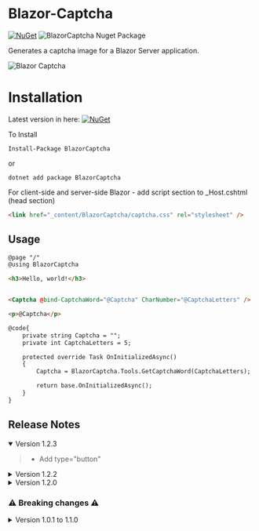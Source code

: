 ﻿# Blazor-Captcha
[![NuGet](https://img.shields.io/nuget/v/BlazorCaptcha.svg)](https://www.nuget.org/packages/BlazorCaptcha/)  ![BlazorCaptcha Nuget Package](https://img.shields.io/nuget/dt/BlazorCaptcha)

Generates a captcha image for a Blazor Server application.

![Blazor Captcha](https://github.com/tossnet/Blazor-Captcha/blob/master/blazor-captcha.png)



# Installation
Latest version in here: [![NuGet](https://img.shields.io/nuget/v/BlazorCaptcha.svg)](https://www.nuget.org/packages/BlazorCaptcha/)

To Install

```
Install-Package BlazorCaptcha
```
or
```
dotnet add package BlazorCaptcha
```
For client-side and server-side Blazor - add script section to _Host.cshtml (head section)

```html
<link href="_content/BlazorCaptcha/captcha.css" rel="stylesheet" />
```

## Usage

```html
@page "/"
@using BlazorCaptcha

<h3>Hello, world!</h3>


<Captcha @bind-CaptchaWord="@Captcha" CharNumber="@CaptchaLetters" />

<p>@Captcha</p>

@code{
    private string Captcha = "";
    private int CaptchaLetters = 5;

    protected override Task OnInitializedAsync()
    {
        Captcha = BlazorCaptcha.Tools.GetCaptchaWord(CaptchaLetters);

        return base.OnInitializedAsync();
    }
}
```

## <a name="ReleaseNotes"></a>Release Notes

<details open="open"><summary>Version 1.2.3</summary>
    
>- Add type="button"
</details>


<details><summary>Version 1.2.2</summary>
    
>- add nuget package SkiaSharp.NativeAssets.Linux
</details>

<details><summary>Version 1.2.0</summary>
    
>- NET6, removal of the bootstrap class
</details>

### ⚠️ Breaking changes ⚠️

<details><summary>Version  1.0.1 to 1.1.0</summary>
    
>- Change the parameter "CaptchaWord" => "@bind-CaptchaWord"
>- Add the parameter with the length of the word ex : "CharNumber="@CaptchaLetters"
>- Remove the "OnRefresh" parameter
</details>
